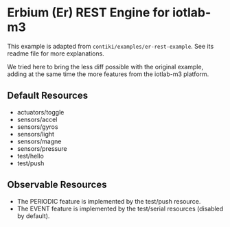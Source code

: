 Erbium (Er) REST Engine for iotlab-m3
=====================================

This example is adapted from `contiki/examples/er-rest-example`. See its readme file for more explanations.

We tried here to bring the less diff possible with the original example, adding at the same time the more features from the iotlab-m3 platform.

## Default Resources
  - actuators/toggle
  - sensors/accel
  - sensors/gyros
  - sensors/light
  - sensors/magne
  - sensors/pressure
  - test/hello
  - test/push

## Observable Resources
  - The PERIODIC feature is implemented by the test/push resource.  
  - The EVENT feature is implemented by the test/serial resources (disabled by default).
